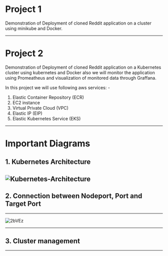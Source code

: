 # Project 1

Demonstration of Deployment of cloned Reddit application on a cluster using minikube and Docker.

---------------
# Project 2

Demonstration of Deployment of cloned Reddit application on a Kubernetes cluster using kubernetes and Docker also we will monitor the application using Promeatheus and visualization of monitored data through Graffana.
<br>

In this project we will use following aws services: - <br>
1. Elastic Container Repository (ECR) <br>
2. EC2 instance
3. Virtual Private Cloud (VPC) <br>
4. Elastic IP (EIP) <br>
5. Elastic Kubernetes Service (EKS) <br>

------------------
# Important Diagrams

## 1. Kubernetes Architecture

![Kubernetes-Architecture](https://user-images.githubusercontent.com/102405310/235336458-84b0fe94-42bb-4285-a45f-0ef86b0223e5.png)
<br>
-----------------
## 2. Connection between Nodeport, Port and Target Port
-----------------

![2bVEz](https://user-images.githubusercontent.com/102405310/235336875-bfcec6f4-d605-45bb-ae29-ea5624038a36.png)

------------------
## 3. Cluster management
------------------


 
